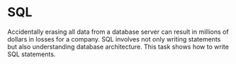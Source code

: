 # SQL
 Accidentally erasing all data from a database server can result in millions of dollars in losses for a company. SQL involves not only writing statements but also understanding database architecture. This task shows how to write SQL statements.
